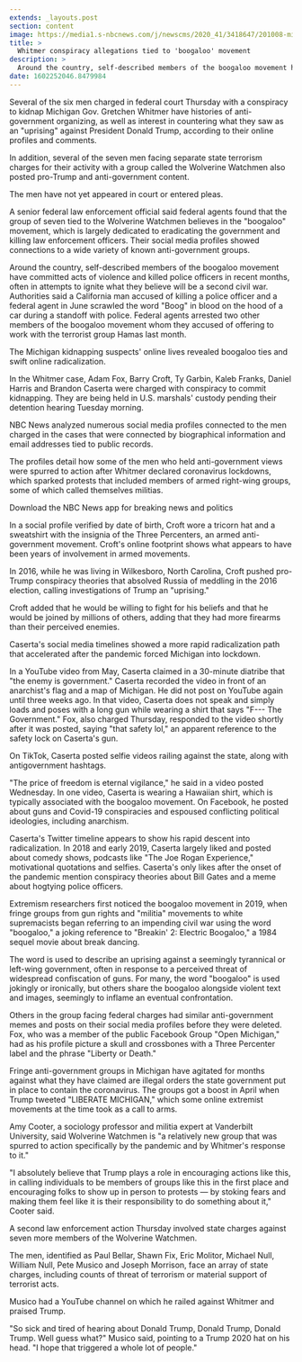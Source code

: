 ```yaml
--- 
extends: _layouts.post 
section: content 
image: https://media1.s-nbcnews.com/j/newscms/2020_41/3418647/201008-michigan-protest-armed-ac-700p_3e131c90969ab1b38bda24a477e7006a.nbcnews-fp-1200-630.jpg 
title: > 
  Whitmer conspiracy allegations tied to 'boogaloo' movement 
description: > 
  Around the country, self-described members of the boogaloo movement have committed acts of violence and killed police officers in recent months, often in attempts to ignite what they believe will be a second civil war.Federal agents arrested two other members of the boogaloo movement whom they accused of offering to work with the terrorist group Hamas last month."The price of freedom is eternal vigilance," he said in a video posted Wednesday.In one video, Caserta is wearing a Hawaiian shirt, which is typically associated with the boogaloo movement."So sick and tired of hearing about Donald Trump, Donald Trump, Donald Trump. 
date: 1602252046.8479984 
--- 
```

Several of the six men charged in federal court Thursday with a conspiracy to kidnap Michigan Gov. Gretchen Whitmer have histories of anti-government organizing, as well as interest in countering what they saw as an "uprising" against President Donald Trump, according to their online profiles and comments.

In addition, several of the seven men facing separate state terrorism charges for their activity with a group called the Wolverine Watchmen also posted pro-Trump and anti-government content.

The men have not yet appeared in court or entered pleas.

A senior federal law enforcement official said federal agents found that the group of seven tied to the Wolverine Watchmen believes in the "boogaloo" movement, which is largely dedicated to eradicating the government and killing law enforcement officers. Their social media profiles showed connections to a wide variety of known anti-government groups.

Around the country, self-described members of the boogaloo movement have committed acts of violence and killed police officers in recent months, often in attempts to ignite what they believe will be a second civil war. Authorities said a California man accused of killing a police officer and a federal agent in June scrawled the word "Boog" in blood on the hood of a car during a standoff with police. Federal agents arrested two other members of the boogaloo movement whom they accused of offering to work with the terrorist group Hamas last month.

The Michigan kidnapping suspects' online lives revealed boogaloo ties and swift online radicalization.

In the Whitmer case, Adam Fox, Barry Croft, Ty Garbin, Kaleb Franks, Daniel Harris and Brandon Caserta were charged with conspiracy to commit kidnapping. They are being held in U.S. marshals' custody pending their detention hearing Tuesday morning.

NBC News analyzed numerous social media profiles connected to the men charged in the cases that were connected by biographical information and email addresses tied to public records.

The profiles detail how some of the men who held anti-government views were spurred to action after Whitmer declared coronavirus lockdowns, which sparked protests that included members of armed right-wing groups, some of which called themselves militias.

Download the NBC News app for breaking news and politics

In a social profile verified by date of birth, Croft wore a tricorn hat and a sweatshirt with the insignia of the Three Percenters, an armed anti-government movement. Croft's online footprint shows what appears to have been years of involvement in armed movements.

In 2016, while he was living in Wilkesboro, North Carolina, Croft pushed pro-Trump conspiracy theories that absolved Russia of meddling in the 2016 election, calling investigations of Trump an "uprising."

Croft added that he would be willing to fight for his beliefs and that he would be joined by millions of others, adding that they had more firearms than their perceived enemies.

Caserta's social media timelines showed a more rapid radicalization path that accelerated after the pandemic forced Michigan into lockdown.

In a YouTube video from May, Caserta claimed in a 30-minute diatribe that "the enemy is government." Caserta recorded the video in front of an anarchist's flag and a map of Michigan. He did not post on YouTube again until three weeks ago. In that video, Caserta does not speak and simply loads and poses with a long gun while wearing a shirt that says "F--- The Government." Fox, also charged Thursday, responded to the video shortly after it was posted, saying "that safety lol," an apparent reference to the safety lock on Caserta's gun.

On TikTok, Caserta posted selfie videos railing against the state, along with antigovernment hashtags.

"The price of freedom is eternal vigilance," he said in a video posted Wednesday. In one video, Caserta is wearing a Hawaiian shirt, which is typically associated with the boogaloo movement. On Facebook, he posted about guns and Covid-19 conspiracies and espoused conflicting political ideologies, including anarchism.

Caserta's Twitter timeline appears to show his rapid descent into radicalization. In 2018 and early 2019, Caserta largely liked and posted about comedy shows, podcasts like "The Joe Rogan Experience," motivational quotations and selfies. Caserta's only likes after the onset of the pandemic mention conspiracy theories about Bill Gates and a meme about hogtying police officers.

Extremism researchers first noticed the boogaloo movement in 2019, when fringe groups from gun rights and "militia" movements to white supremacists began referring to an impending civil war using the word "boogaloo," a joking reference to "Breakin' 2: Electric Boogaloo," a 1984 sequel movie about break dancing.

The word is used to describe an uprising against a seemingly tyrannical or left-wing government, often in response to a perceived threat of widespread confiscation of guns. For many, the word "boogaloo" is used jokingly or ironically, but others share the boogaloo alongside violent text and images, seemingly to inflame an eventual confrontation.

Others in the group facing federal charges had similar anti-government memes and posts on their social media profiles before they were deleted. Fox, who was a member of the public Facebook Group "Open Michigan," had as his profile picture a skull and crossbones with a Three Percenter label and the phrase "Liberty or Death."

Fringe anti-government groups in Michigan have agitated for months against what they have claimed are illegal orders the state government put in place to contain the coronavirus. The groups got a boost in April when Trump tweeted "LIBERATE MICHIGAN," which some online extremist movements at the time took as a call to arms.

Amy Cooter, a sociology professor and militia expert at Vanderbilt University, said Wolverine Watchmen is "a relatively new group that was spurred to action specifically by the pandemic and by Whitmer's response to it."

"I absolutely believe that Trump plays a role in encouraging actions like this, in calling individuals to be members of groups like this in the first place and encouraging folks to show up in person to protests — by stoking fears and making them feel like it is their responsibility to do something about it," Cooter said.

A second law enforcement action Thursday involved state charges against seven more members of the Wolverine Watchmen.

The men, identified as Paul Bellar, Shawn Fix, Eric Molitor, Michael Null, William Null, Pete Musico and Joseph Morrison, face an array of state charges, including counts of threat of terrorism or material support of terrorist acts.

Musico had a YouTube channel on which he railed against Whitmer and praised Trump.

"So sick and tired of hearing about Donald Trump, Donald Trump, Donald Trump. Well guess what?" Musico said, pointing to a Trump 2020 hat on his head. "I hope that triggered a whole lot of people."